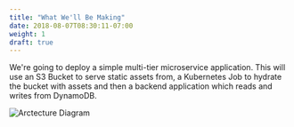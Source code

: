 ```yaml
---
title: "What We'll Be Making"
date: 2018-08-07T08:30:11-07:00
weight: 1
draft: true
---
```


We're going to deploy a simple multi-tier microservice application. This will
use an S3 Bucket to serve static assets from, a Kubernetes Job to hydrate the
bucket with assets and then a backend application which reads and writes from
DynamoDB.

![Arctecture Diagram](/images/aws-operator-demo.png)
